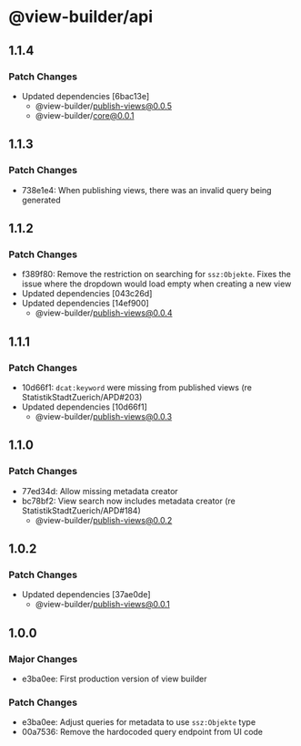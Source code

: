 # @view-builder/api

## 1.1.4

### Patch Changes

- Updated dependencies [6bac13e]
  - @view-builder/publish-views@0.0.5
  - @view-builder/core@0.0.1

## 1.1.3

### Patch Changes

- 738e1e4: When publishing views, there was an invalid query being generated

## 1.1.2

### Patch Changes

- f389f80: Remove the restriction on searching for `ssz:Objekte`. Fixes the issue where the dropdown would load empty when creating a new view
- Updated dependencies [043c26d]
- Updated dependencies [14ef900]
  - @view-builder/publish-views@0.0.4

## 1.1.1

### Patch Changes

- 10d66f1: `dcat:keyword` were missing from published views (re StatistikStadtZuerich/APD#203)
- Updated dependencies [10d66f1]
  - @view-builder/publish-views@0.0.3

## 1.1.0

### Patch Changes

- 77ed34d: Allow missing metadata creator
- bc78bf2: View search now includes metadata creator (re StatistikStadtZuerich/APD#184)
  - @view-builder/publish-views@0.0.2

## 1.0.2

### Patch Changes

- Updated dependencies [37ae0de]
  - @view-builder/publish-views@0.0.1

## 1.0.0

### Major Changes

- e3ba0ee: First production version of view builder

### Patch Changes

- e3ba0ee: Adjust queries for metadata to use `ssz:Objekte` type
- 00a7536: Remove the hardocoded query endpoint from UI code
